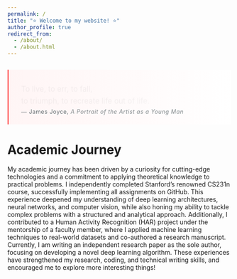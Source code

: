 ```yaml
---
permalink: /
title: "⭐ Welcome to my website! ⭐"
author_profile: true
redirect_from: 
  - /about/
  - /about.html
---
```



<!-- <div style="text-align: center; font-family: 'Cormorant Garamond', serif; font-size: 1.4em; line-height: 1.8; margin: 2em 0; color: #3d3d3d;">

<span style="font-size: 2.5em; line-height: 0; color: #b87333;">“</span>  
To live,  
to err,  
to fall,  
to triumph,  
to recreate life out of life.  
<span style="font-size: 2.5em; line-height: 0; color: #b87333;">”</span>  

<small style="display: block; margin-top: 1em; letter-spacing: 0.1em; color: #7a7a7a;">  
― James Joyce  
</small>  

</div> -->

<blockquote style="border-left: 3px solid #ff6b6b; padding: 1.5em 2em; margin: 2em 0; 
background: linear-gradient(90deg, #fff5f5 0%, #ffffff 100%); 
font-family: 'Inter', sans-serif; position: relative;">

<p style="font-size: 1.2em; line-height: 1.6; color: #2d3436; margin: 0; 
   background: linear-gradient(90deg, #2d3436 50%, transparent 100%);
   -webkit-background-clip: text;
   -webkit-text-fill-color: transparent;
   animation: fadeIn 1.5s ease-out;">
To live, to err, to fall,<br> 
to triumph, to recreate life out of life.
</p>

<footer style="margin-top: 1em; font-style: normal; color: #636e72;
             font-size: 0.9em; letter-spacing: 0.05em;">
— James Joyce, <em style="font-style: italic; opacity: 0.8;">A Portrait of the Artist as a Young Man</em>
</footer>

<style>
@keyframes fadeIn {
  from { opacity: 0; transform: translateY(10px); }
  to { opacity: 1; transform: translateY(0); }
}
</style>

</blockquote>

Academic Journey
======
My academic journey has been driven by a curiosity for cutting-edge technologies and a commitment to
applying theoretical knowledge to practical problems. I independently completed Stanford’s renowned
CS231n course, successfully implementing all assignments on GitHub. This experience deepened my
understanding of deep learning architectures, neural networks, and computer vision, while also honing
my ability to tackle complex problems with a structured and analytical approach. Additionally, I
contributed to a Human Activity Recognition (HAR) project under the mentorship of a faculty member, where I applied machine learning techniques to real-world datasets and co-authored a research
manuscript. Currently, I am writing an independent research paper as the sole author, focusing on
developing a novel deep learning algorithm. These experiences have strengthened my research, coding, and technical writing skills, and encouraged me to explore more interesting things! 

<!-- Getting started
======
1. Register a GitHub account if you don't have one and confirm your e-mail (required!)
1. Fork [this template](https://github.com/academicpages/academicpages.github.io) by clicking the "Use this template" button in the top right. 
1. Go to the repository's settings (rightmost item in the tabs that start with "Code", should be below "Unwatch"). Rename the repository "[your GitHub username].github.io", which will also be your website's URL.
1. Set site-wide configuration and create content & metadata (see below -- also see [this set of diffs](http://archive.is/3TPas) showing what files were changed to set up [an example site](https://getorg-testacct.github.io) for a user with the username "getorg-testacct")
1. Upload any files (like PDFs, .zip files, etc.) to the files/ directory. They will appear at https://[your GitHub username].github.io/files/example.pdf.  
1. Check status by going to the repository settings, in the "GitHub pages" section

Create content & metadata
------
For site content, there is one markdown file for each type of content, which are stored in directories like _publications, _talks, _posts, _teaching, or _pages. For example, each talk is a markdown file in the [_talks directory](https://github.com/academicpages/academicpages.github.io/tree/master/_talks). At the top of each markdown file is structured data in YAML about the talk, which the theme will parse to do lots of cool stuff. The same structured data about a talk is used to generate the list of talks on the [Talks page](https://academicpages.github.io/talks), each [individual page](https://academicpages.github.io/talks/2012-03-01-talk-1) for specific talks, the talks section for the [CV page](https://academicpages.github.io/cv), and the [map of places you've given a talk](https://academicpages.github.io/talkmap.html) (if you run this [python file](https://github.com/academicpages/academicpages.github.io/blob/master/talkmap.py) or [Jupyter notebook](https://github.com/academicpages/academicpages.github.io/blob/master/talkmap.ipynb), which creates the HTML for the map based on the contents of the _talks directory).

**Markdown generator**

The repository includes [a set of Jupyter notebooks](https://github.com/academicpages/academicpages.github.io/tree/master/markdown_generator
) that converts a CSV containing structured data about talks or presentations into individual markdown files that will be properly formatted for the Academic Pages template. The sample CSVs in that directory are the ones I used to create my own personal website at stuartgeiger.com. My usual workflow is that I keep a spreadsheet of my publications and talks, then run the code in these notebooks to generate the markdown files, then commit and push them to the GitHub repository. -->

